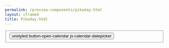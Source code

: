 ```yaml
--- 
permalink: /preview-components/pikaday.html
layout: iframed 
title: Pikaday.html
---
```

<div class="container">
    <fieldset>
        <div class="form-group">
            <div class="date-group mt-3">
                <div class="form-group form-group-year ">
                    <button class="button button-calendar"> unstyled
                        button-open-calendar js-calendar-datepicker
                    </button>
                </div>
            </div>
        </div>
    </fieldset>
</div>